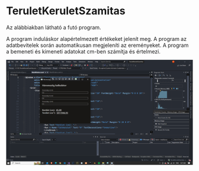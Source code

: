 # TeruletKeruletSzamitas

Az alábbiakban látható a futó program.

A program induláskor alapértelmezett értékeket jelenít meg.
A program az adatbevitelek során automatikusan megjeleníti az ereményeket.
A program a bemeneti és kimeneti adatokat cm-ben számítja és értelmezi. 

![Kép a program fottatásáról](https://github.com/bsze2tespet/TeruletKeruletSzamitas/blob/main/TerKerSzam.png)
